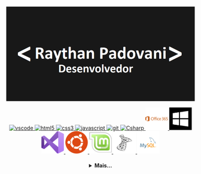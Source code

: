 [![banner](./assets/banner.png)](https://github.com/Raythan)

  <p align="center">
   <a href="https://code.visualstudio.com/">
      <img src="https://cdn.jsdelivr.net/gh/devicons/devicon/icons/vscode/vscode-original.svg" alt="vscode" width="60" height="60"/>
   </a>
   <a href="https://developer.mozilla.org/pt-BR/docs/Web/HTML">
      <img src="https://cdn.jsdelivr.net/gh/devicons/devicon/icons/html5/html5-plain.svg" alt="html5" width="60" height="60"/>
   </a>
   <a href="https://developer.mozilla.org/pt-BR/docs/Web/CSS">
      <img src="https://cdn.jsdelivr.net/gh/devicons/devicon/icons/css3/css3-plain.svg" alt="css3" width="60" height="60"/>
   </a>
   <a href="https://developer.mozilla.org/en-US/docs/Web/JavaScript">
      <img src="https://cdn.jsdelivr.net/gh/devicons/devicon/icons/javascript/javascript-original.svg" alt="javascript" width="60" height="60"/>
   </a>
   <a href="https://git-scm.com/">
      <img src="https://cdn.jsdelivr.net/gh/devicons/devicon/icons/git/git-original.svg" alt="git" width="60" height="60"/>
   </a>
   <a href="https://docs.microsoft.com/dotnet/csharp">
      <img src="https://cdn.jsdelivr.net/gh/devicons/devicon/icons/csharp/csharp-original.svg" alt="Csharp" height="60" width="60"/>
   </a>
   <a href="https://www.office.com/">
      <img src="./assets/office-365.svg" alt="Office 365" height="60" width="60"/>
   </a>
   <a href="https://www.microsoft.com/windows">
      <img src="./assets/windows.svg" alt="Windows" height="60" width="60"/>
   </a>
   <a href="https://visualstudio.microsoft.com">
      <img src="./assets/visual-studio.svg" alt="Visual Studio" height="60" width="60"/>
   </a>
   <a href="https://ubuntu.com">
      <img src="./assets/ubuntu.svg" alt="Canonical Ubuntu" height="60" width="60"/>
   </a>
   <a href="https://linuxmint.com/about.php">
      <img src="./assets/linux-mint.svg" alt="Linux Mint" height="60" width="60"/>
   </a>
   <a href="https://www.microsoft.com/sql-server/sql-server-downloads">
      <img src="./assets/sql-server.svg" alt="SQL Server" height="60" width="60"/>
   </a>
   <a href="https://www.mysql.com/">
      <img src="./assets/mysql-server.svg" alt="MySQL" height="60" width="60"/>
   </a>
</p>

<h4 align="center">
<details>
<summary>Mais...</summary>
<h1 align="center"><img src="https://media.giphy.com/media/hvRJCLFzcasrR4ia7z/giphy.gif" width="25px">Oi meu nome é Raythan Padovani</h1></img>

<p align="center">
  <a href="https://github.com/Raythan">
    <img
      align="center"
      height="150em"
      src="https://github-readme-stats.vercel.app/api?username=Raythan&show_icons=true&include_all_commits=true&count_private=true&theme=tokyonight"
    />
  </a>
  <a href="https://github.com/Raythan">
    <img
      align="center"
      height="150em"
      src="https://github-readme-stats.vercel.app/api/top-langs/?username=Raythan&show_icons=true&include_all_commits=true&count_private=true&layout=compact&theme=tokyonight"
    />
  </a>
</p>


<p align="center">
  <a href="https://github.com/Raythan">
    <img
      align="center"
      src="https://github-profile-trophy.vercel.app/?username=Raythan&theme=onedark&no-frame=true&row=1&&margin-w=20&no-bg=true"
    />
  </a>
</a>
</p>

<h3 align="center">Sobre mim:</h3>

<p align="center">
  <a target="_blank" href="https://www.linkedin.com/in/raythan-padovani-8723a3a8/">
    <img
         align="center"
         src="https://img.shields.io/badge/LinkedIn-1C1C1C?style=for-the-badge&logo=linkedin&logoColor=00FFFF"
  </a>
</p>
</details>
